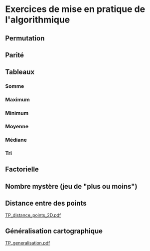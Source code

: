 # Exercices de mise en pratique de l'algorithmique

## Permutation

## Parité

## Tableaux
### Somme
### Maximum
### Minimum
### Moyenne
### Médiane
### Tri

## Factorielle

## Nombre mystère (jeu de "plus ou moins")



## Distance entre des points
[TP_distance_points_2D.pdf](tp/TP_distance_points_2D.pdf)

## Généralisation cartographique
[TP_generalisation.pdf](tp/TP_generalisation.pdf)
